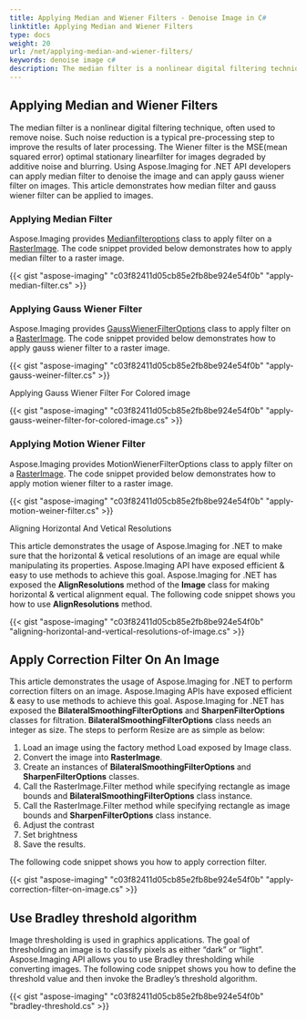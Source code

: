 ```yaml
---
title: Applying Median and Wiener Filters - Denoise Image in C#
linktitle: Applying Median and Wiener Filters
type: docs
weight: 20
url: /net/applying-median-and-wiener-filters/
keywords: denoise image c#
description: The median filter is a nonlinear digital filtering technique, often used to remove noise. Using C# Image Processing Library developers can apply median filter to denoise the image and can apply gauss wiener filter on images.
---
```


## **Applying Median and Wiener Filters**
The median filter is a nonlinear digital filtering technique, often used to remove noise. Such noise reduction is a typical pre-processing step to improve the results of later processing. The Wiener filter is the MSE(mean squared error) optimal stationary linearfilter for images degraded by additive noise and blurring. Using Aspose.Imaging for .NET API developers can apply median filter to denoise the image and can apply gauss wiener filter on images. This article demonstrates how median filter and gauss wiener filter can be applied to images.
### **Applying Median Filter**
Aspose.Imaging provides [Medianfilteroptions](https://reference.aspose.com/imaging/net/aspose.imaging.imagefilters.filteroptions/medianfilteroptions) class to apply filter on a [RasterImage](https://reference.aspose.com/imaging/net/aspose.imaging/rasterimage). The code snippet provided below demonstrates how to apply median filter to a raster image.

{{< gist "aspose-imaging" "c03f82411d05cb85e2fb8be924e54f0b" "apply-median-filter.cs" >}}
### **Applying Gauss Wiener Filter**
Aspose.Imaging provides [GaussWienerFilterOptions](https://reference.aspose.com/imaging/net/aspose.imaging.imagefilters.filteroptions/gausswienerfilteroptions) class to apply filter on a [RasterImage](https://reference.aspose.com/imaging/net/aspose.imaging/rasterimage). The code snippet provided below demonstrates how to apply gauss wiener filter to a raster image.

{{< gist "aspose-imaging" "c03f82411d05cb85e2fb8be924e54f0b" "apply-gauss-weiner-filter.cs" >}}

Applying Gauss Wiener Filter For Colored image

{{< gist "aspose-imaging" "c03f82411d05cb85e2fb8be924e54f0b" "apply-gauss-weiner-filter-for-colored-image.cs" >}}
### **Applying Motion Wiener Filter**
Aspose.Imaging provides MotionWienerFilterOptions class to apply filter on a [RasterImage](https://reference.aspose.com/imaging/net/aspose.imaging/rasterimage). The code snippet provided below demonstrates how to apply motion wiener filter to a raster image.

{{< gist "aspose-imaging" "c03f82411d05cb85e2fb8be924e54f0b" "apply-motion-weiner-filter.cs" >}}

Aligning Horizontal And Vetical Resolutions

This article demonstrates the usage of Aspose.Imaging for .NET to make sure that the horizontal & vetical resolutions of an image are equal while manipulating its properties. Aspose.Imaging API have exposed efficient & easy to use methods to achieve this goal. Aspose.Imaging for .NET has exposed the **AlignResolutions** method of the **Image** class for making horizontal & vertical alignment equal. The following code snippet shows you how to use **AlignResolutions** method.

{{< gist "aspose-imaging" "c03f82411d05cb85e2fb8be924e54f0b" "aligning-horizontal-and-vertical-resolutions-of-image.cs" >}}
## **Apply Correction Filter On An Image**
This article demonstrates the usage of Aspose.Imaging for .NET to perform correction filters on an image. Aspose.Imaging APIs have exposed efficient & easy to use methods to achieve this goal. Aspose.Imaging for .NET has exposed the **BilateralSmoothingFilterOptions** and **SharpenFilterOptions** classes for filtration. **BilateralSmoothingFilterOptions** class needs an integer as size. The steps to perform Resize are as simple as below:

1. Load an image using the factory method Load exposed by Image class.
1. Convert the image into **RasterImage**.
1. Create an instances of **BilateralSmoothingFilterOptions** and **SharpenFilterOptions** classes.
1. Call the RasterImage.Filter method while specifying rectangle as image bounds and **BilateralSmoothingFilterOptions** class instance.
1. Call the RasterImage.Filter method while specifying rectangle as image bounds and **SharpenFilterOptions** class instance.
1. Adjust the contrast
1. Set brightness
1. Save the results.

The following code snippet shows you how to apply correction filter.

{{< gist "aspose-imaging" "c03f82411d05cb85e2fb8be924e54f0b" "apply-correction-filter-on-image.cs" >}}
## **Use Bradley threshold algorithm**
Image thresholding is used in graphics applications. The goal of thresholding an image is to classify pixels as either “dark” or “light”. Aspose.Imaging API allows you to use Bradley thresholding while converting images. The following code snippet shows you how to define the threshold value and then invoke the Bradley’s threshold algorithm.

{{< gist "aspose-imaging" "c03f82411d05cb85e2fb8be924e54f0b" "bradley-threshold.cs" >}}





